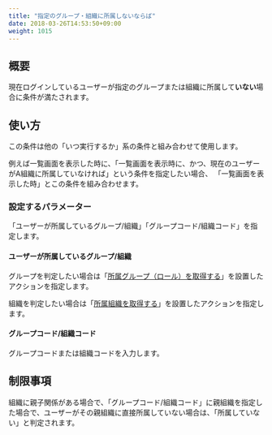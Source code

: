 ```yaml
---
title: "指定のグループ・組織に所属しないならば"
date: 2018-03-26T14:53:50+09:00
weight: 1015
---
```


## 概要

現在ログインしているユーザーが指定のグループまたは組織に所属して**いない**場合に条件が満たされます。

## 使い方

この条件は他の「いつ実行するか」系の条件と組み合わせて使用します。

例えば一覧画面を表示した時に、「一覧画面を表示時に、かつ、現在のユーザーがA組織に所属していなければ」という条件を指定したい場合、
「一覧画面を表示した時」とこの条件を組み合わせます。

### 設定するパラメーター

「ユーザーが所属しているグループ/組織」「グループコード/組織コード」を指定します。

#### ユーザーが所属しているグループ/組織

グループを判定したい場合は「[所属グループ（ロール）を取得する](../../../actions/other/get_user_roles)」を設置したアクションを指定します。

組織を判定したい場合は「[所属組織を取得する](../../../actions/other/get_user_organization)」を設置したアクションを指定します。

#### グループコード/組織コード

グループコードまたは組織コードを入力します。

## 制限事項

組織に親子関係がある場合で、「グループコード/組織コード」に親組織を指定した場合で、ユーザーがその親組織に直接所属していない場合は、「所属していない」と判定されます。
